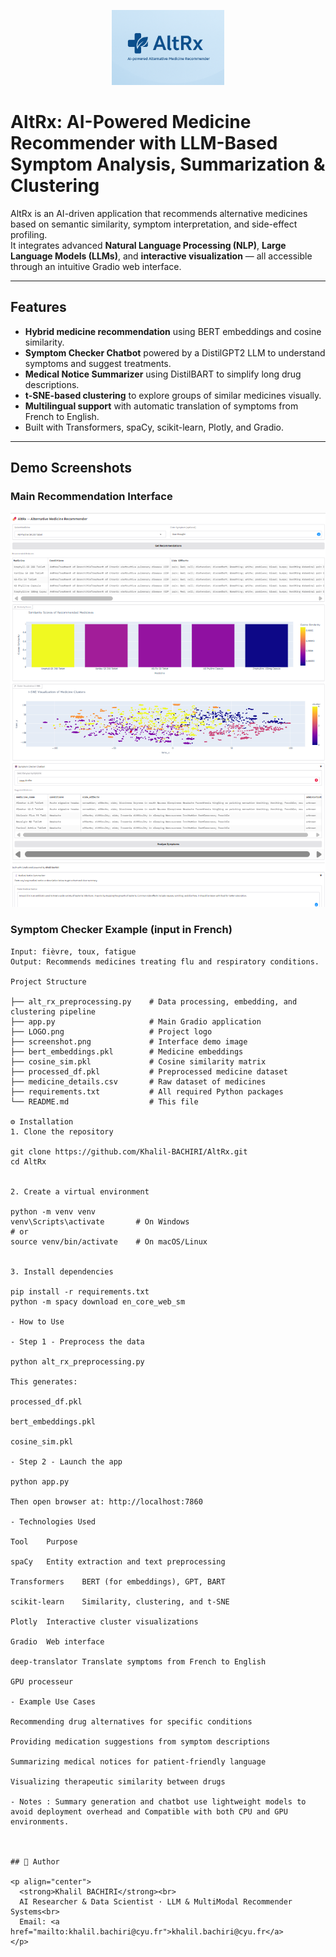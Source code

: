 <p align="center">
  <img src="LOGO.png" alt="AltRx Logo" width="180"/>
</p>

# AltRx: AI-Powered Medicine Recommender with LLM-Based Symptom Analysis, Summarization & Clustering

AltRx is an AI-driven application that recommends alternative medicines based on semantic similarity, symptom interpretation, and side-effect profiling.  
It integrates advanced **Natural Language Processing (NLP)**, **Large Language Models (LLMs)**, and **interactive visualization** — all accessible through an intuitive Gradio web interface.

---

## Features


- **Hybrid medicine recommendation** using BERT embeddings and cosine similarity.
- **Symptom Checker Chatbot** powered by a DistilGPT2 LLM to understand symptoms and suggest treatments.
- **Medical Notice Summarizer** using DistilBART to simplify long drug descriptions.
- **t-SNE-based clustering** to explore groups of similar medicines visually.
- **Multilingual support** with automatic translation of symptoms from French to English.
- Built with Transformers, spaCy, scikit-learn, Plotly, and Gradio.

---

## Demo Screenshots

### Main Recommendation Interface


![Screenshot](screenshot.png)

### Symptom Checker Example (input in French)
```text
Input: fièvre, toux, fatigue
Output: Recommends medicines treating flu and respiratory conditions.

Project Structure

├── alt_rx_preprocessing.py    # Data processing, embedding, and clustering pipeline
├── app.py                     # Main Gradio application
├── LOGO.png                   # Project logo
├── screenshot.png             # Interface demo image
├── bert_embeddings.pkl        # Medicine embeddings
├── cosine_sim.pkl             # Cosine similarity matrix
├── processed_df.pkl           # Preprocessed medicine dataset
├── medicine_details.csv       # Raw dataset of medicines
├── requirements.txt           # All required Python packages
└── README.md                  # This file

⚙️ Installation
1. Clone the repository

git clone https://github.com/Khalil-BACHIRI/AltRx.git
cd AltRx


2. Create a virtual environment

python -m venv venv
venv\Scripts\activate       # On Windows
# or
source venv/bin/activate    # On macOS/Linux


3. Install dependencies  

pip install -r requirements.txt  
python -m spacy download en_core_web_sm

- How to Use

- Step 1 - Preprocess the data

python alt_rx_preprocessing.py

This generates:

processed_df.pkl

bert_embeddings.pkl

cosine_sim.pkl

- Step 2 - Launch the app

python app.py

Then open browser at: http://localhost:7860

- Technologies Used

Tool	Purpose

spaCy	Entity extraction and text preprocessing

Transformers	BERT (for embeddings), GPT, BART

scikit-learn	Similarity, clustering, and t-SNE

Plotly	Interactive cluster visualizations

Gradio	Web interface

deep-translator	Translate symptoms from French to English

GPU processeur

- Example Use Cases

Recommending drug alternatives for specific conditions

Providing medication suggestions from symptom descriptions

Summarizing medical notices for patient-friendly language

Visualizing therapeutic similarity between drugs

- Notes : Summary generation and chatbot use lightweight models to avoid deployment overhead and Compatible with both CPU and GPU environments.



## 👤 Author

<p align="center">
  <strong>Khalil BACHIRI</strong><br>
  AI Researcher & Data Scientist · LLM & MultiModal Recommender Systems<br>
  Email: <a href="mailto:khalil.bachiri@cyu.fr">khalil.bachiri@cyu.fr</a>
</p>

